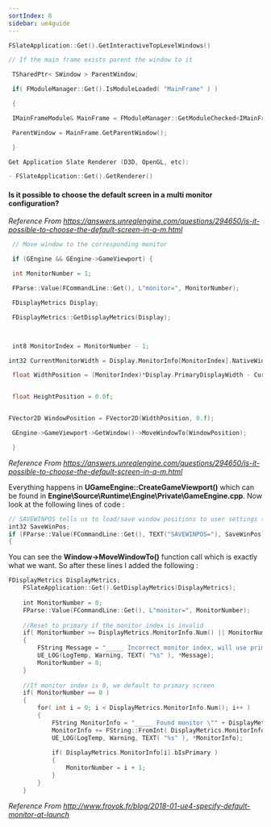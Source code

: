 ```yaml
---
sortIndex: 8
sidebar: ue4guide
---
```


```cpp
FSlateApplication::Get().GetInteractiveTopLevelWindows()

// If the main frame exists parent the window to it

 TSharedPtr< SWindow > ParentWindow;

 if( FModuleManager::Get().IsModuleLoaded( "MainFrame" ) )

 {

 IMainFrameModule& MainFrame = FModuleManager::GetModuleChecked<IMainFrameModule>( "MainFrame" );

 ParentWindow = MainFrame.GetParentWindow();

 }

Get Application Slate Renderer (D3D, OpenGL, etc):

- FSlateApplication::Get().GetRenderer()
```

#### Is it possible to choose the default screen in a multi monitor configuration?

*Reference From <https://answers.unrealengine.com/questions/294650/is-it-possible-to-choose-the-default-screen-in-a-m.html>*

```cpp
 // Move window to the corresponding monitor

 if (GEngine && GEngine->GameViewport) {

 int MonitorNumber = 1;

 FParse::Value(FCommandLine::Get(), L"monitor=", MonitorNumber);

 FDisplayMetrics Display;

 FDisplayMetrics::GetDisplayMetrics(Display);



 int8 MonitorIndex = MonitorNumber - 1;

int32 CurrentMonitorWidth = Display.MonitorInfo[MonitorIndex].NativeWidth;

 float WidthPosition = (MonitorIndex)*Display.PrimaryDisplayWidth - CurrentMonitorWidth;


 float HeightPosition = 0.0f;


FVector2D WindowPosition = FVector2D(WidthPosition, 0.f);

 GEngine->GameViewport->GetWindow()->MoveWindowTo(WindowPosition);

 }
```

*Reference From <https://answers.unrealengine.com/questions/294650/is-it-possible-to-choose-the-default-screen-in-a-m.html>*

Everything happens in **UGameEngine::CreateGameViewport()** which can be found in **Engine\\Source\\Runtime\\Engine\\Private\\GameEngine.cpp**. Now look at the following lines of code :

```cpp
// SAVEWINPOS tells us to load/save window positions to user settings (this is disabled by default)
int32 SaveWinPos;
if (FParse::Value(FCommandLine::Get(), TEXT("SAVEWINPOS="), SaveWinPos) && SaveWinPos > 0 )
{
```

You can see the **Window->MoveWindowTo()** function call which is exactly what we want. So after these lines I added the following :

```cpp
FDisplayMetrics DisplayMetrics;
    FSlateApplication::Get().GetDisplayMetrics(DisplayMetrics);
 
    int MonitorNumber = 0;
    FParse::Value(FCommandLine::Get(), L"monitor=", MonitorNumber);
 
    //Reset to primary if the monitor index is invalid
    if( MonitorNumber >= DisplayMetrics.MonitorInfo.Num() || MonitorNumber < 0 )
    {
        FString Message = "_____ Incorrect monitor index, will use primary screen instead";
        UE_LOG(LogTemp, Warning, TEXT( "%s" ), *Message);
        MonitorNumber = 0;
    }
 
    //If monitor index is 0, we default to primary screen
    if( MonitorNumber == 0 )
    {
        for( int i = 0; i < DisplayMetrics.MonitorInfo.Num(); i++ ) 
        { 
            FString MonitorInfo = "_____ Found monitor \"" + DisplayMetrics.MonitorInfo[i].Name + "\" (is primary : ";
            MonitorInfo += FString::FromInt( DisplayMetrics.MonitorInfo[i].bIsPrimary ) + FString(")"); 
            UE_LOG(LogTemp, Warning, TEXT( "%s" ), *MonitorInfo); 
 
            if( DisplayMetrics.MonitorInfo[i].bIsPrimary ) 
            { 
                MonitorNumber = i + 1; 
            } 
        } 
    } 
```

*Reference From <http://www.froyok.fr/blog/2018-01-ue4-specify-default-monitor-at-launch>*

